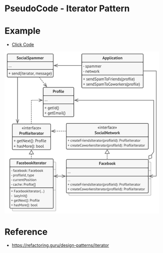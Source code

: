 # PseudoCode - Iterator Pattern

# Example
- [Click Code](pseudocode.txt)
  
![alt text](example.png)


# Reference
- https://refactoring.guru/design-patterns/iterator
